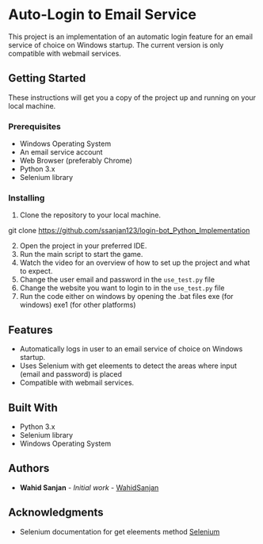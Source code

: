 # Auto-Login to Email Service

This project is an implementation of an automatic login feature for an email service of choice on Windows startup. The current version is only compatible with webmail services.

## Getting Started

These instructions will get you a copy of the project up and running on your local machine.

### Prerequisites

- Windows Operating System
- An email service account
- Web Browser (preferably Chrome)
- Python 3.x
- Selenium library

### Installing

1. Clone the repository to your local machine.

git clone https://github.com/ssanjan123/login-bot_Python_Implementation


2. Open the project in your preferred IDE.
3. Run the main script to start the game.
4. Watch the video for an overview of how to set up the project and what to expect.
5. Change the user email and password in the `use_test.py` file
6. Change the website you want to login to in the `use_test.py` file
7. Run the code either on windows by opening the .bat files exe (for windows) exe1 (for other platforms)

## Features

- Automatically logs in user to an email service of choice on Windows startup.
- Uses Selenium with get eleements to detect the areas where input (email and password) is placed
- Compatible with webmail services.

## Built With

- Python 3.x
- Selenium library
- Windows Operating System

## Authors

- **Wahid Sanjan** - *Initial work* - [WahidSanjan](https://github.com/ssanjan123)

## Acknowledgments

- Selenium documentation for get eleements method [Selenium](https://selenium-python.readthedocs.io/locating-elements.html)


